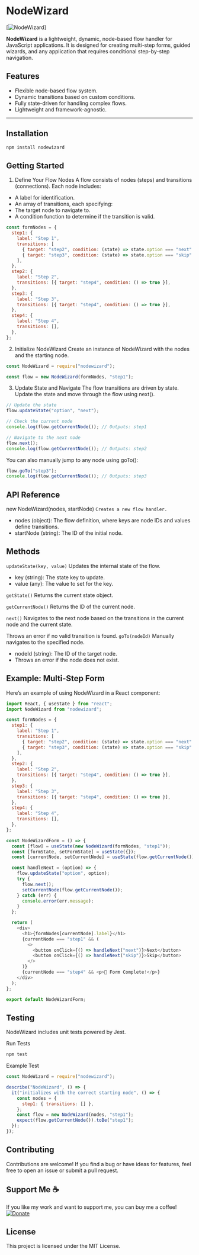 # NodeWizard

[![NodeWizard](assets/node-wizard-logo.webp)]

**NodeWizard** is a lightweight, dynamic, node-based flow handler for JavaScript applications. It is designed for creating multi-step forms, guided wizards, and any application that requires conditional step-by-step navigation.

## Features

- Flexible node-based flow system.
- Dynamic transitions based on custom conditions.
- Fully state-driven for handling complex flows.
- Lightweight and framework-agnostic.

---

## Installation

```bash
npm install nodewizard
```

## Getting Started
1. Define Your Flow Nodes
A flow consists of nodes (steps) and transitions (connections). Each node includes:

- A label for identification.
- An array of transitions, each specifying:
- The target node to navigate to.
- A condition function to determine if the transition is valid.
```javascript
const formNodes = {
  step1: {
    label: "Step 1",
    transitions: [
      { target: "step2", condition: (state) => state.option === "next" },
      { target: "step3", condition: (state) => state.option === "skip" },
    ],
  },
  step2: {
    label: "Step 2",
    transitions: [{ target: "step4", condition: () => true }],
  },
  step3: {
    label: "Step 3",
    transitions: [{ target: "step4", condition: () => true }],
  },
  step4: {
    label: "Step 4",
    transitions: [],
  },
};
```

2. Initialize NodeWizard
Create an instance of NodeWizard with the nodes and the starting node.

``` javascript
const NodeWizard = require("nodewizard");

const flow = new NodeWizard(formNodes, "step1");

```

3. Update State and Navigate
The flow transitions are driven by state. Update the state and move through the flow using next().

```javascript
// Update the state
flow.updateState("option", "next");

// Check the current node
console.log(flow.getCurrentNode()); // Outputs: step1

// Navigate to the next node
flow.next();
console.log(flow.getCurrentNode()); // Outputs: step2
```

You can also manually jump to any node using goTo():

```javascript
flow.goTo("step3");
console.log(flow.getCurrentNode()); // Outputs: step3
```
## API Reference
new NodeWizard(nodes, startNode)
```Creates a new flow handler.```

- nodes (object): The flow definition, where keys are node IDs and values define transitions.
- startNode (string): The ID of the initial node.

## Methods
```updateState(key, value)```
Updates the internal state of the flow.

- key (string): The state key to update.
- value (any): The value to set for the key.

```getState()```
Returns the current state object.

```getCurrentNode()```
Returns the ID of the current node.

```next()```
Navigates to the next node based on the transitions in the current node and the current state.

Throws an error if no valid transition is found.
```goTo(nodeId)```
Manually navigates to the specified node.

- nodeId (string): The ID of the target node.
- Throws an error if the node does not exist.

## Example: Multi-Step Form
Here’s an example of using NodeWizard in a React component:

```javascript
import React, { useState } from "react";
import NodeWizard from "nodewizard";

const formNodes = {
  step1: {
    label: "Step 1",
    transitions: [
      { target: "step2", condition: (state) => state.option === "next" },
      { target: "step3", condition: (state) => state.option === "skip" },
    ],
  },
  step2: {
    label: "Step 2",
    transitions: [{ target: "step4", condition: () => true }],
  },
  step3: {
    label: "Step 3",
    transitions: [{ target: "step4", condition: () => true }],
  },
  step4: {
    label: "Step 4",
    transitions: [],
  },
};

const NodeWizardForm = () => {
  const [flow] = useState(new NodeWizard(formNodes, "step1"));
  const [formState, setFormState] = useState({});
  const [currentNode, setCurrentNode] = useState(flow.getCurrentNode());

  const handleNext = (option) => {
    flow.updateState("option", option);
    try {
      flow.next();
      setCurrentNode(flow.getCurrentNode());
    } catch (err) {
      console.error(err.message);
    }
  };

  return (
    <div>
      <h1>{formNodes[currentNode].label}</h1>
      {currentNode === "step1" && (
        <>
          <button onClick={() => handleNext("next")}>Next</button>
          <button onClick={() => handleNext("skip")}>Skip</button>
        </>
      )}
      {currentNode === "step4" && <p>🎉 Form Complete!</p>}
    </div>
  );
};

export default NodeWizardForm;
```

## Testing
NodeWizard includes unit tests powered by Jest.

Run Tests
```bash
npm test
```
Example Test
```javascript
const NodeWizard = require("nodewizard");

describe("NodeWizard", () => {
  it("initializes with the correct starting node", () => {
    const nodes = {
      step1: { transitions: [] },
    };
    const flow = new NodeWizard(nodes, "step1");
    expect(flow.getCurrentNode()).toBe("step1");
  });
});
```

## Contributing
Contributions are welcome! If you find a bug or have ideas for features, feel free to open an issue or submit a pull request.

## Support Me ☕
If you like my work and want to support me, you can buy me a coffee!  
[![Donate](https://img.shields.io/badge/Donate-PayPal-blue.svg)](https://paypal.me/rlamnea/5?country.x=GB&locale.x=en_GB)


## License
This project is licensed under the MIT License.